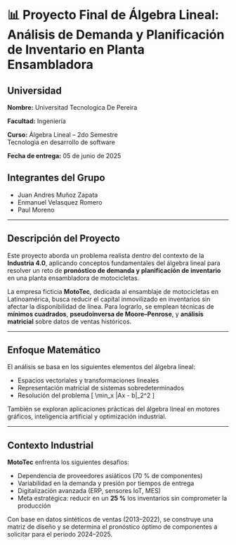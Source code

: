 # 📊 Proyecto Final de Álgebra Lineal: Análisis de Demanda y Planificación de Inventario en Planta Ensambladora

## Universidad
**Nombre:** Universitad Tecnologica De Pereira

**Facultad:** Ingeniería  

**Curso:** Álgebra Lineal – 2do Semestre  
          Tecnologia en desarrollo de software
          
**Fecha de entrega:** 05 de junio de 2025

## Integrantes del Grupo
- Juan Andres Muñoz Zapata
- Enmanuel Velasquez Romero
- Paul Moreno

---

## Descripción del Proyecto

Este proyecto aborda un problema realista dentro del contexto de la **Industria 4.0**, aplicando conceptos fundamentales del álgebra lineal para resolver un reto de **pronóstico de demanda y planificación de inventario** en una planta ensambladora de motocicletas.

La empresa ficticia **MotoTec**, dedicada al ensamblaje de motocicletas en Latinoamérica, busca reducir el capital inmovilizado en inventarios sin afectar la disponibilidad de línea. Para lograrlo, se emplean técnicas de **mínimos cuadrados**, **pseudoinversa de Moore–Penrose**, y **análisis matricial** sobre datos de ventas históricos.

---

## Enfoque Matemático

El análisis se basa en los siguientes elementos del álgebra lineal:

- Espacios vectoriales y transformaciones lineales
- Representación matricial de sistemas sobredeterminados
- Resolución del problema 
  \[
  \min_x \|Ax - b\|_2^2
  \]

También se exploran aplicaciones prácticas del álgebra lineal en motores gráficos, inteligencia artificial y optimización industrial.

---

## Contexto Industrial

**MotoTec** enfrenta los siguientes desafíos:

- Dependencia de proveedores asiáticos (70 % de componentes)
- Variabilidad en la demanda y presión por tiempos de entrega
- Digitalización avanzada (ERP, sensores IoT, MES)
- Meta estratégica: reducir en un **25 %** los inventarios sin comprometer la producción

Con base en datos sintéticos de ventas (2013–2022), se construye una matriz de diseño y se determina el pronóstico óptimo de componentes a solicitar para el periodo 2024–2025.


